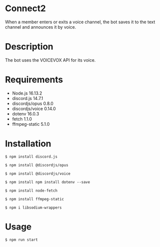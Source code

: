 # Connect2
When a member enters or exits a voice channel, the bot saves it to the text channel and announces it by voice.

# Description

The bot uses the VOICEVOX API for its voice.

# Requirements

* Node.js 16.13.2
* discord.js 14.7.1
* discordjs/opus 0.8.0
* discordjs/voice 0.14.0
* dotenv 16.0.3
* fetch 1.1.0
* ffmpeg-static 5.1.0

# Installation
```
$ npm install discord.js

$ npm install @discordjs/opus

$ npm install @discordjs/voice

$ npm install npm install dotenv --save

$ npm install node-fetch

$ npm install ffmpeg-static

$ npm i libsodium-wrappers

```


# Usage
```
$ npm run start
```